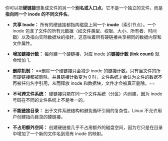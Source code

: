 你可以把**硬链接**想象成文件的另一个**别名或入口点**。它不是一个独立的文件，而是**指向同一个 inode 的不同文件名**。

- **共享 Inode：** 所有的硬链接都指向磁盘上同一个 **inode**（索引节点）。一个 inode 包含了文件的所有元数据（如文件类型、权限、大小、所有者、时间戳）以及指向实际数据块的指针。这意味着所有硬链接共享相同的数据内容和文件属性。

- **增加链接计数：** 每创建一个硬链接，对应 inode 的**链接计数 (link count)** 就会增加 1。

- **删除机制：** ==删除一个硬链接只会减少 inode 的链接计数。只有当文件的所有硬链接都被删除，并且链接计数变为 0 时，文件系统才会认为文件的数据不再被任何名字引用，从而释放 inode 和数据块，文件才会被真正删除。==

- **不可跨文件系统：** 硬链接只能在同一个文件系统（分区）内创建，因为 inode 号码在不同的文件系统上不是唯一的。

- **不能链接目录：** 出于文件系统结构和避免循环引用的复杂性，Linux 不允许用户创建指向目录的硬链接。

- **不占用额外空间：** 创建硬链接几乎不占用额外的磁盘空间，因为它只是在目录中增加了一个新的文件名到现有 inode 的映射。